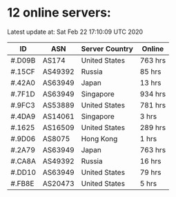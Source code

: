 # 12 online servers:

Latest update at: Sat Feb 22 17:10:09 UTC 2020

| ID | ASN | Server Country | Online |
| -- | --- | -------------- | ------ |
| #.D09B | AS174 | United States | 763 hrs |
| #.15CF | AS49392 | Russia | 85 hrs |
| #.42A0 | AS63949 | Japan | 13 hrs |
| #.7F1D | AS63949 | Singapore | 934 hrs |
| #.9FC3 | AS53889 | United States | 781 hrs |
| #.4DA9 | AS14061 | Singapore | 3 hrs |
| #.1625 | AS16509 | United States | 289 hrs |
| #.9D06 | AS8075 | Hong Kong | 1 hrs |
| #.2A79 | AS63949 | Japan | 763 hrs |
| #.CA8A | AS49392 | Russia | 16 hrs |
| #.DD10 | AS63949 | United States | 79 hrs |
| #.FB8E | AS20473 | United States | 5 hrs |

